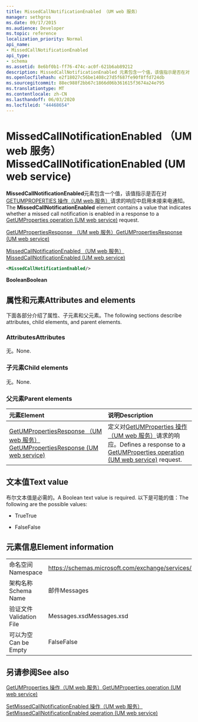 ```yaml
---
title: MissedCallNotificationEnabled （UM web 服务）
manager: sethgros
ms.date: 09/17/2015
ms.audience: Developer
ms.topic: reference
localization_priority: Normal
api_name:
- MissedCallNotificationEnabled
api_type:
- schema
ms.assetid: 8e6bf0b1-ff76-474c-ac0f-621b6ab89212
description: MissedCallNotificationEnabled 元素包含一个值，该值指示是否在对 GetUMProperties 操作（UM web 服务）请求的响应中启用未接来电通知。
ms.openlocfilehash: e2f18027c56be1408c27d5f687fe90f8ffd724db
ms.sourcegitcommit: 88ec988f2bb67c1866d06b361615f3674a24e795
ms.translationtype: MT
ms.contentlocale: zh-CN
ms.lasthandoff: 06/03/2020
ms.locfileid: "44468654"
---
```

# <a name="missedcallnotificationenabled-um-web-service"></a><span data-ttu-id="ec041-103">MissedCallNotificationEnabled （UM web 服务）</span><span class="sxs-lookup"><span data-stu-id="ec041-103">MissedCallNotificationEnabled (UM web service)</span></span>

<span data-ttu-id="ec041-104">**MissedCallNotificationEnabled**元素包含一个值，该值指示是否在对[GETUMPROPERTIES 操作（UM web 服务）](getumproperties-operation-um-web-service.md)请求的响应中启用未接来电通知。</span><span class="sxs-lookup"><span data-stu-id="ec041-104">The **MissedCallNotificationEnabled** element contains a value that indicates whether a missed call notification is enabled in a response to a [GetUMProperties operation (UM web service)](getumproperties-operation-um-web-service.md) request.</span></span> 
  
[<span data-ttu-id="ec041-105">GetUMPropertiesResponse （UM web 服务）</span><span class="sxs-lookup"><span data-stu-id="ec041-105">GetUMPropertiesResponse (UM web service)</span></span>](getumpropertiesresponse-um-web-service.md)
  
[<span data-ttu-id="ec041-106">MissedCallNotificationEnabled （UM web 服务）</span><span class="sxs-lookup"><span data-stu-id="ec041-106">MissedCallNotificationEnabled (UM web service)</span></span>](missedcallnotificationenabled-um-web-service.md)
  
```xml
<MissedCallNotificationEnabled/>
```

 <span data-ttu-id="ec041-107">**Boolean**</span><span class="sxs-lookup"><span data-stu-id="ec041-107">**Boolean**</span></span>
## <a name="attributes-and-elements"></a><span data-ttu-id="ec041-108">属性和元素</span><span class="sxs-lookup"><span data-stu-id="ec041-108">Attributes and elements</span></span>

<span data-ttu-id="ec041-109">下面各部分介绍了属性、子元素和父元素。</span><span class="sxs-lookup"><span data-stu-id="ec041-109">The following sections describe attributes, child elements, and parent elements.</span></span>
  
### <a name="attributes"></a><span data-ttu-id="ec041-110">Attributes</span><span class="sxs-lookup"><span data-stu-id="ec041-110">Attributes</span></span>

<span data-ttu-id="ec041-111">无。</span><span class="sxs-lookup"><span data-stu-id="ec041-111">None.</span></span>
  
### <a name="child-elements"></a><span data-ttu-id="ec041-112">子元素</span><span class="sxs-lookup"><span data-stu-id="ec041-112">Child elements</span></span>

<span data-ttu-id="ec041-113">无。</span><span class="sxs-lookup"><span data-stu-id="ec041-113">None.</span></span>
  
### <a name="parent-elements"></a><span data-ttu-id="ec041-114">父元素</span><span class="sxs-lookup"><span data-stu-id="ec041-114">Parent elements</span></span>

|<span data-ttu-id="ec041-115">**元素**</span><span class="sxs-lookup"><span data-stu-id="ec041-115">**Element**</span></span>|<span data-ttu-id="ec041-116">**说明**</span><span class="sxs-lookup"><span data-stu-id="ec041-116">**Description**</span></span>|
|:-----|:-----|
|[<span data-ttu-id="ec041-117">GetUMPropertiesResponse （UM web 服务）</span><span class="sxs-lookup"><span data-stu-id="ec041-117">GetUMPropertiesResponse (UM web service)</span></span>](getumpropertiesresponse-um-web-service.md) <br/> |<span data-ttu-id="ec041-118">定义对[GetUMProperties 操作（UM web 服务）](getumproperties-operation-um-web-service.md)请求的响应。</span><span class="sxs-lookup"><span data-stu-id="ec041-118">Defines a response to a [GetUMProperties operation (UM web service)](getumproperties-operation-um-web-service.md) request.</span></span>  <br/> |
   
## <a name="text-value"></a><span data-ttu-id="ec041-119">文本值</span><span class="sxs-lookup"><span data-stu-id="ec041-119">Text value</span></span>

<span data-ttu-id="ec041-120">布尔文本值是必需的。</span><span class="sxs-lookup"><span data-stu-id="ec041-120">A Boolean text value is required.</span></span> <span data-ttu-id="ec041-121">以下是可能的值：</span><span class="sxs-lookup"><span data-stu-id="ec041-121">The following are the possible values:</span></span>
  
- <span data-ttu-id="ec041-122">True</span><span class="sxs-lookup"><span data-stu-id="ec041-122">True</span></span>
    
- <span data-ttu-id="ec041-123">False</span><span class="sxs-lookup"><span data-stu-id="ec041-123">False</span></span>
    
## <a name="element-information"></a><span data-ttu-id="ec041-124">元素信息</span><span class="sxs-lookup"><span data-stu-id="ec041-124">Element information</span></span>

|||
|:-----|:-----|
|<span data-ttu-id="ec041-125">命名空间</span><span class="sxs-lookup"><span data-stu-id="ec041-125">Namespace</span></span>  <br/> |https://schemas.microsoft.com/exchange/services/2006/messages  <br/> |
|<span data-ttu-id="ec041-126">架构名称</span><span class="sxs-lookup"><span data-stu-id="ec041-126">Schema Name</span></span>  <br/> |<span data-ttu-id="ec041-127">邮件</span><span class="sxs-lookup"><span data-stu-id="ec041-127">Messages</span></span>  <br/> |
|<span data-ttu-id="ec041-128">验证文件</span><span class="sxs-lookup"><span data-stu-id="ec041-128">Validation File</span></span>  <br/> |<span data-ttu-id="ec041-129">Messages.xsd</span><span class="sxs-lookup"><span data-stu-id="ec041-129">Messages.xsd</span></span>  <br/> |
|<span data-ttu-id="ec041-130">可以为空</span><span class="sxs-lookup"><span data-stu-id="ec041-130">Can be Empty</span></span>  <br/> |<span data-ttu-id="ec041-131">False</span><span class="sxs-lookup"><span data-stu-id="ec041-131">False</span></span>  <br/> |
   
## <a name="see-also"></a><span data-ttu-id="ec041-132">另请参阅</span><span class="sxs-lookup"><span data-stu-id="ec041-132">See also</span></span>



[<span data-ttu-id="ec041-133">GetUMProperties 操作（UM web 服务）</span><span class="sxs-lookup"><span data-stu-id="ec041-133">GetUMProperties operation (UM web service)</span></span>](getumproperties-operation-um-web-service.md)
  
[<span data-ttu-id="ec041-134">SetMissedCallNotificationEnabled 操作（UM web 服务）</span><span class="sxs-lookup"><span data-stu-id="ec041-134">SetMissedCallNotificationEnabled operation (UM web service)</span></span>](setmissedcallnotificationenabled-operation-um-web-service.md)

